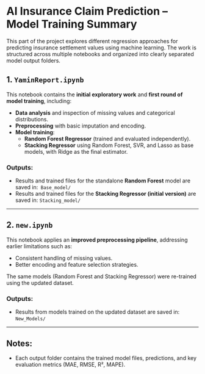 # AI Insurance Claim Prediction – Model Training Summary

This part of the project explores different regression approaches for predicting insurance settlement values using machine learning. The work is structured across multiple notebooks and organized into clearly separated model output folders.

## 1. `YaminReport.ipynb`

This notebook contains the **initial exploratory work** and **first round of model training**, including:

- **Data analysis** and inspection of missing values and categorical distributions.
- **Preprocessing** with basic imputation and encoding.
- **Model training**:
  - **Random Forest Regressor** (trained and evaluated independently).
  - **Stacking Regressor** using Random Forest, SVR, and Lasso as base models, with Ridge as the final estimator.

### Outputs:

- Results and trained files for the standalone **Random Forest** model are saved in:` Base_model/`
- Results and trained files for the **Stacking Regressor (initial version)** are saved in:
  `Stacking_model/`

---

## 2. `new.ipynb`

This notebook applies an **improved preprocessing pipeline**, addressing earlier limitations such as:

- Consistent handling of missing values.
- Better encoding and feature selection strategies.

The same models (Random Forest and Stacking Regressor) were re-trained using the updated dataset.

### Outputs:

- Results from models trained on the updated dataset are saved in:
  `New_Models/`

---

## Notes:

- Each output folder contains the trained model files, predictions, and key evaluation metrics (MAE, RMSE, R², MAPE).
